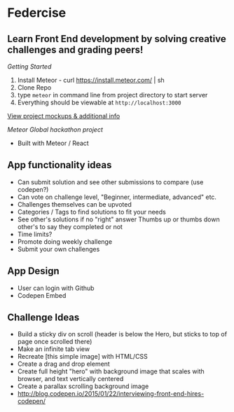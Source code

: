# Federcise
## Learn Front End development by solving creative challenges and grading peers!

*Getting Started*
  1. Install Meteor - curl https://install.meteor.com/ | sh
  2. Clone Repo
  3. type `meteor` in command line from project directory to start server
  4. Everything should be viewable at `http://localhost:3000`

[View project mockups & additional info](https://www.dropbox.com/sh/7hgn38d11kthwx9/AACynKPfVKJKgcWfMlnSuQCFa?dl=0)

*Meteor Global hackathon project*
* Built with Meteor / React

## App functionality ideas
  - Can submit solution and see other submissions to compare (use codepen?)
  - Can vote on challenge level, "Beginner, intermediate, advanced" etc.
  - Challenges themselves can be upvoted
  - Categories / Tags to find solutions to fit your needs
  - See other's solutions if no "right" answer
      Thumbs up or thumbs down other's to say they completed or not
  - Time limits?
  - Promote doing weekly challenge
  - Submit your own challenges

## App Design
  - User can login with Github
  - Codepen Embed

## Challenge Ideas
  - Build a sticky div on scroll (header is below the Hero, but sticks to top of page once scrolled there)
  - Make an infinite tab view
  - Recreate [this simple image] with HTML/CSS
  - Create a drag and drop element
  - Create full height "hero" with background image that scales with browser, and text vertically centered
  - Create a parallax scrolling background image
  - http://blog.codepen.io/2015/01/22/interviewing-front-end-hires-codepen/
